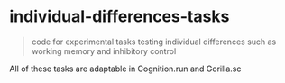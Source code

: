 # individual-differences-tasks

> code for experimental tasks testing individual differences such as working memory and inhibitory control 

All of these tasks are adaptable in Cognition.run and Gorilla.sc
